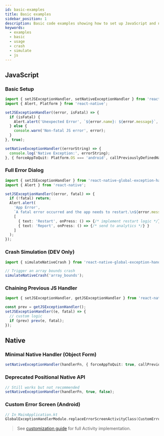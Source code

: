 ```yaml
---
id: basic-examples
title: Basic examples
sidebar_position: 1
description: Basic code examples showing how to set up JavaScript and native exception handlers, simulate crashes, and display error dialogs.
keywords:
  - examples
  - basic
  - usage
  - crash
  - simulate
  - js
---
```




## JavaScript

### Basic Setup

```ts
import { setJSExceptionHandler, setNativeExceptionHandler } from 'react-native-global-exception-handler';
import { Alert, Platform } from 'react-native';

setJSExceptionHandler((error, isFatal) => {
  if (isFatal) {
    Alert.alert('Unexpected Error', `${error.name}: ${error.message}`, [{ text: 'OK' }]);
  } else {
    console.warn('Non-fatal JS error', error);
  }
}, true);

setNativeExceptionHandler((errorString) => {
  console.log('Native Exception:', errorString);
}, { forceAppToQuit: Platform.OS === 'android', callPreviouslyDefinedHandler: false });
```

### Full Error Dialog

```ts
import { setJSExceptionHandler } from 'react-native-global-exception-handler';
import { Alert } from 'react-native';

setJSExceptionHandler((error, fatal) => {
  if (!fatal) return;
  Alert.alert(
    'App Error',
    `A fatal error occurred and the app needs to restart.\n${error.message}`,
    [
      { text: 'Restart', onPress: () => {/* implement restart logic */} },
      { text: 'Report', onPress: () => {/* send to analytics */} }
    ]
  );
});
```

### Crash Simulation (DEV Only)

```ts
import { simulateNativeCrash } from 'react-native-global-exception-handler';

// Trigger an array bounds crash
simulateNativeCrash('array_bounds');
```

### Chaining Previous JS Handler

```ts
import { setJSExceptionHandler, getJSExceptionHandler } from 'react-native-global-exception-handler';

const prev = getJSExceptionHandler();
setJSExceptionHandler((e, fatal) => {
  // custom logic
  if (prev) prev(e, fatal);
});
```

## Native

### Minimal Native Handler (Object Form)

```ts
setNativeExceptionHandler(handlerFn, { forceAppToQuit: true, callPreviouslyDefinedHandler: false });
```

### Deprecated Positional Native API

```ts
// Still works but not recommended
setNativeExceptionHandler(handlerFn, true, false);
```

### Custom Error Screen (Android)

```kotlin
// In MainApplication.kt
GlobalExceptionHandlerModule.replaceErrorScreenActivityClass(CustomErrorActivity::class.java)
```

> See [customization guide](../advanced/customization.md) for full Activity implementation.
